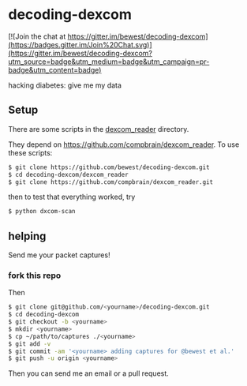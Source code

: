 decoding-dexcom
===============

[![Join the chat at https://gitter.im/bewest/decoding-dexcom](https://badges.gitter.im/Join%20Chat.svg)](https://gitter.im/bewest/decoding-dexcom?utm_source=badge&utm_medium=badge&utm_campaign=pr-badge&utm_content=badge)

hacking diabetes: give me my data

## Setup

There are some scripts in the
[dexcom_reader](https://github.com/bewest/decoding-dexcom/tree/master/dexcom_reader) directory.

They depend on https://github.com/compbrain/dexcom_reader.
To use these scripts:

```bash
$ git clone https://github.com/bewest/decoding-dexcom.git
$ cd decoding-dexcom/dexcom_reader
$ git clone https://github.com/compbrain/dexcom_reader.git

```
then to test that everything worked, try

```bash
$ python dxcom-scan
```

## helping

Send me your packet captures!

### fork this repo

Then
```bash
$ git clone git@github.com/<yourname>/decoding-dexcom.git
$ cd decoding-dexcom
$ git checkout -b <yourname>
$ mkdir <yourname>
$ cp ~/path/to/captures ./<yourname>
$ git add -v
$ git commit -am '<yourname> adding captures for @bewest et al.'
$ git push -u origin <yourname>
```

Then you can send me an email or a pull request.
